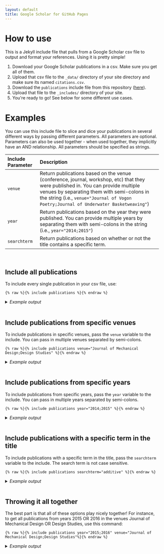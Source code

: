 ```yaml
---
layout: default
title: Google Scholar for GitHub Pages
---
```


# How to use
This is a Jekyll include file that pulls from a Google Scholar csv file to output and format your references. Using it is pretty simple!
1. Download your Google Scholar publications in a csv. Make sure you get all of them.
2. Upload that csv file to the `_data/` directory of your site directory and make sure its named `citations.csv`.
3. Download the `publications` include file from this repository ([here](https://github.com/cmccomb/google-scholar-for-github-pages/blob/main/_includes/publications)).
4. Upload that file to the `_includes/` directory of your site.
5. You're ready to go! See below for some different use cases. 

# Examples
You can use this include file to slice and dice your publications in several different ways by passing different parameters. All parameters are optional. Parameters can also be used together - when used together, they implicitly have an AND relationship. All parameters should be specified as strings.

| Include Parameter | Description |
| :----------------- | :----------- |
| `venue` | Return publications based on the venue (conference, journal, workshop, etc) that they were published in. You can provide multiple venues by separating them with semi-colons in the string (i.e., `venue="Journal of Vogon Poetry;Journal of Underwater Basketweaving"`) |
| `year` | Return publications based on the year they were published. You can provide multiple years by separating them with semi-colons in the string (i.e., `year="2014;2015"`) |
| `searchterm` | Return publications based on whether or not the title contains a specific term. |

<br/>

## Include all publications
To include every single publication in your csv file, use:

```liquid
{% raw %}{% include publications %}{% endraw %}
```

<details>
<summary><i>Example output</i></summary>
{% include publications %}
</details>
<br/>

  
## Include publications from specific venues
To include publications in specific venues, pass the `venue` variable to the include. You can pass in multiple venues separated by semi-colons.

```liquid
{% raw %}{% include publications venue="Journal of Mechanical Design;Design Studies" %}{% endraw %}
```

<details>
<summary><i>Example output</i></summary>
{% include publications venue="Journal of Mechanical Design;Design Studies" %}
</details>
<br/>

## Include publications from specific years
To include publications from specific years, pass the `year` variable to the include. You can pass in multiple years separated by semi-colons.

```liquid
{% raw %}{% include publications year="2014;2015" %}{% endraw %}
```

<details>
<summary><i>Example output</i></summary>
{% include publications year="2014;2015" %}
</details>
<br/>



## Include publications with a specific term in the title
To include publications with a specific term in the title, pass the `searchterm` variable to the include. The search term is not case sensitive.

```liquid
{% raw %}{% include publications searchterm="additive" %}{% endraw %}
```

<details>
<summary><i>Example output</i></summary>
{% include publications searchterm="additive" %}
</details>
<br/>

## Throwing it all together
The best part is that all of these options play nicely together! For instance, to get all publications from years 2015 OR 2016 in the venues Journal of Mechanical Design OR Design Studies, use this command:

```liquid
{% raw %}{% include publications year="2015;2016" venue="Journal of Mechanical Design;Design Studies"%}{% endraw %}
```

<details>
<summary><i>Example output</i></summary>
{% include publications year="2015;2016" venue="Journal of Mechanical Design;Design Studies"%}
</details>
